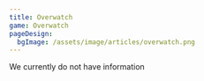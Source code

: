```yaml
---
title: Overwatch
game: Overwatch
pageDesign:
  bgImage: /assets/image/articles/overwatch.png
---
```

We currently do not have information
